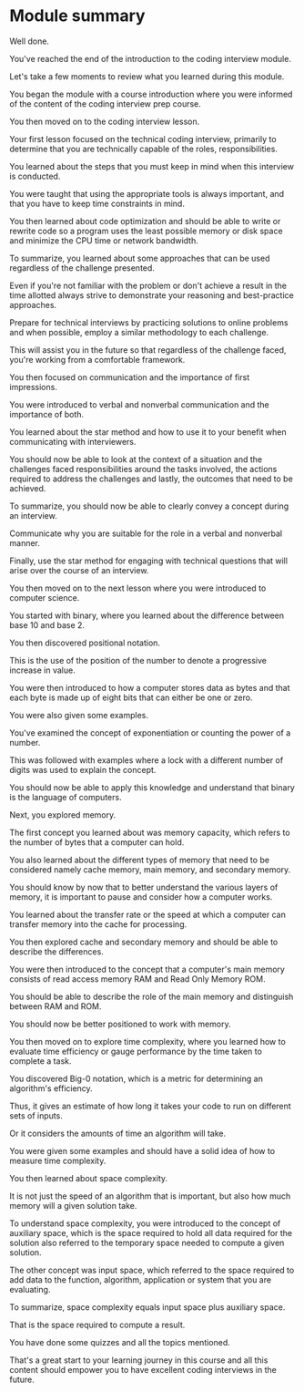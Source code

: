 # Module summary

Well done.

You've reached the end of the introduction to the coding interview module.

Let's take a few moments to review what you learned during this module.

You began the module with a course introduction where you were informed of the content of the coding interview prep course.

You then moved on to the coding interview lesson.

Your first lesson focused on the technical coding interview, primarily to determine that you are technically capable of the roles, responsibilities.

You learned about the steps that you must keep in mind when this interview is conducted.

You were taught that using the appropriate tools is always important, and that you have to keep time constraints in mind.

You then learned about code optimization and should be able to write or rewrite code so a program uses the least possible memory or disk space and minimize the CPU time or network bandwidth.

To summarize, you learned about some approaches that can be used regardless of the challenge presented.

Even if you're not familiar with the problem or don't achieve a result in the time allotted always strive to demonstrate your reasoning and best-practice approaches.

Prepare for technical interviews by practicing solutions to online problems and when possible, employ a similar methodology to each challenge.

This will assist you in the future so that regardless of the challenge faced, you're working from a comfortable framework.

You then focused on communication and the importance of first impressions.

You were introduced to verbal and nonverbal communication and the importance of both.

You learned about the star method and how to use it to your benefit when communicating with interviewers.

You should now be able to look at the context of a situation and the challenges faced responsibilities around the tasks involved, the actions required to address the challenges and lastly, the outcomes that need to be achieved.

To summarize, you should now be able to clearly convey a concept during an interview.

Communicate why you are suitable for the role in a verbal and nonverbal manner.

Finally, use the star method for engaging with technical questions that will arise over the course of an interview.

You then moved on to the next lesson where you were introduced to computer science.

You started with binary, where you learned about the difference between base 10 and base 2.

You then discovered positional notation.

This is the use of the position of the number to denote a progressive increase in value.

You were then introduced to how a computer stores data as bytes and that each byte is made up of eight bits that can either be one or zero.

You were also given some examples.

You've examined the concept of exponentiation or counting the power of a number.

This was followed with examples where a lock with a different number of digits was used to explain the concept.

You should now be able to apply this knowledge and understand that binary is the language of computers.

Next, you explored memory.

The first concept you learned about was memory capacity, which refers to the number of bytes that a computer can hold.

You also learned about the different types of memory that need to be considered namely cache memory, main memory, and secondary memory.

You should know by now that to better understand the various layers of memory, it is important to pause and consider how a computer works.

You learned about the transfer rate or the speed at which a computer can transfer memory into the cache for processing.

You then explored cache and secondary memory and should be able to describe the differences.

You were then introduced to the concept that a computer's main memory consists of read access memory RAM and Read Only Memory ROM.

You should be able to describe the role of the main memory and distinguish between RAM and ROM.

You should now be better positioned to work with memory.

You then moved on to explore time complexity, where you learned how to evaluate time efficiency or gauge performance by the time taken to complete a task.

You discovered Big-0 notation, which is a metric for determining an algorithm's efficiency.

Thus, it gives an estimate of how long it takes your code to run on different sets of inputs.

Or it considers the amounts of time an algorithm will take.

You were given some examples and should have a solid idea of how to measure time complexity.

You then learned about space complexity.

It is not just the speed of an algorithm that is important, but also how much memory will a given solution take.

To understand space complexity, you were introduced to the concept of auxiliary space, which is the space required to hold all data required for the solution also referred to the temporary space needed to compute a given solution.

The other concept was input space, which referred to the space required to add data to the function, algorithm, application or system that you are evaluating.

To summarize, space complexity equals input space plus auxiliary space.

That is the space required to compute a result.

You have done some quizzes and all the topics mentioned.

That's a great start to your learning journey in this course and all this content should empower you to have excellent coding interviews in the future.